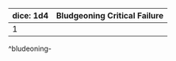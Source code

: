 | dice: 1d4 | Bludgeoning Critical Failure |
| --------- | ---------------------------- |
| 1         |                              |
^bludeoning-